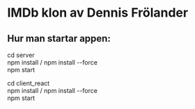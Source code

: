 # IMDb klon av Dennis Frölander

## Hur man startar appen: 

cd server\
npm install / npm install --force\
npm start

cd client_react\
npm install / npm install --force\
npm start

